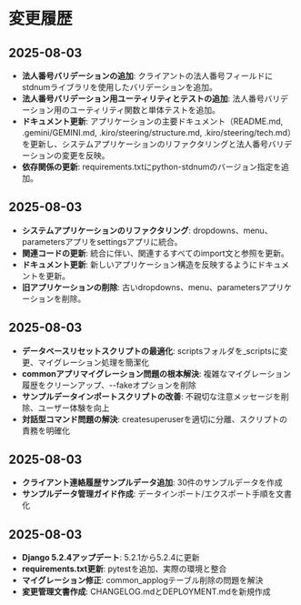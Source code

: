 # 変更履歴

## 2025-08-03
- **法人番号バリデーションの追加**: クライアントの法人番号フィールドにstdnumライブラリを使用したバリデーションを追加。
- **法人番号バリデーション用ユーティリティとテストの追加**: 法人番号バリデーション用のユーティリティ関数と単体テストを追加。
- **ドキュメント更新**: アプリケーションの主要ドキュメント（README.md, .gemini/GEMINI.md, .kiro/steering/structure.md, .kiro/steering/tech.md）を更新し、システムアプリケーションのリファクタリングと法人番号バリデーションの変更を反映。
- **依存関係の更新**: requirements.txtにpython-stdnumのバージョン指定を追加。

## 2025-08-03
- **システムアプリケーションのリファクタリング**: dropdowns、menu、parametersアプリをsettingsアプリに統合。
- **関連コードの更新**: 統合に伴い、関連するすべてのimport文と参照を更新。
- **ドキュメント更新**: 新しいアプリケーション構造を反映するようにドキュメントを更新。
- **旧アプリケーションの削除**: 古いdropdowns、menu、parametersアプリケーションを削除。

## 2025-08-03
- **データベースリセットスクリプトの最適化**: scriptsフォルダを_scriptsに変更、マイグレーション処理を簡潔化
- **commonアプリマイグレーション問題の根本解決**: 複雑なマイグレーション履歴をクリーンアップ、--fakeオプションを削除
- **サンプルデータインポートスクリプトの改善**: 不親切な注意メッセージを削除、ユーザー体験を向上
- **対話型コマンド問題の解決**: createsuperuserを適切に分離、スクリプトの責務を明確化

## 2025-08-03
- **クライアント連絡履歴サンプルデータ追加**: 30件のサンプルデータを作成
- **サンプルデータ管理ガイド作成**: データインポート/エクスポート手順を文書化

## 2025-08-03
- **Django 5.2.4アップデート**: 5.2.1から5.2.4に更新
- **requirements.txt更新**: pytestを追加、実際の環境と整合
- **マイグレーション修正**: common_applogテーブル削除の問題を解決
- **変更管理文書作成**: CHANGELOG.mdとDEPLOYMENT.mdを新規作成
